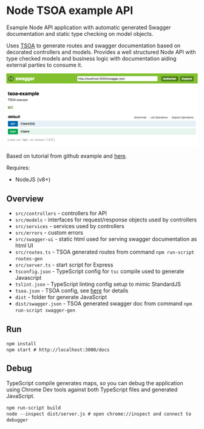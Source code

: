 # Node TSOA example API

Example Node API application with automatic generated Swagger documentation and static type checking on model objects.

Uses [TSOA](https://github.com/lukeautry/tsoa) to generate routes and swagger documentation based on decorated controllers and models. Provides a well structured Node API with type checked models and business logic with documentation aiding external parties to consume it.

![swagger](https://raw.githubusercontent.com/stevenalexander/node-tsoa-example/master/images/swagger.png "swagger doc")

Based on tutorial from github example and [here](https://medium.com/willsonic/swagger-nodejs-typescript-tsoa-15a3f10fabaf).

Requires:
* NodeJS (v8+)

## Overview

* `src/controllers` - controllers for API
* `src/models` - interfaces for request/response objects used by controllers
* `src/services` - services used by controllers
* `src/errors` - custom errors
* `src/swagger-ui` - static html used for serving swagger documentation as html UI
* `src/routes.ts` - TSOA generated routes from command `npm run-script routes-gen`
* `src/server.ts` - start script for Express
* `tsconfig.json` - TypeScript config for `tsc` compile used to generate Javascript
* `tslint.json` - TypeScript linting config setup to mimic StandardJS
* `tsoa.json` - TSOA config, see [here](https://github.com/lukeautry/tsoa) for details
* `dist` - folder for generate JavaScript
* `dist/swagger.json` - TSOA generated swagger doc from command `npm run-script swagger-gen`

## Run

```
npm install
npm start # http://localhost:3000/docs
```

## Debug

TypeScript compile generates maps, so you can debug the application using Chrome Dev tools against both TypeScript files and generated JavaScript.

```
npm run-script build
node --inspect dist/server.js # open chrome://inspect and connect to debugger
```